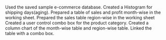  Used the saved sample e-commerce database.
 Created a Histogram for shipping days(aging).
 Prepared a table of sales and profit month-wise in the working sheet.
 Prepared the sales table region-wise in the working sheet
 Created a user control combo box for the product category.
 Created a column chart of the month-wise table and region-wise table.
 Linked the table with a combo box.
